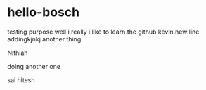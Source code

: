 # hello-bosch
testing purpose
well i really i like to learn the github kevin
new line addingkjnkj
another thing 


Nithiah

doing another one

sai hitesh